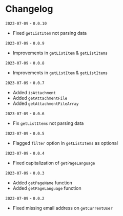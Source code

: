 # Changelog

`2023-07-09` - `0.0.10`
- Fixed `getListItem` not parsing data

`2023-07-09` - `0.0.9`
- Improvements in `getListItem` & `getListItems`

`2023-07-09` - `0.0.8`
- Improvements in `getListItem` & `getListItems`

`2023-07-09` - `0.0.7`
- Added `isAttachment`
- Added `getAttachmentFile`
- Added `getAttachmentFileArray`

`2023-07-09` - `0.0.6`
- Fix `getListItems` not parsing data

`2023-07-09` - `0.0.5`
- Flagged `filter` option in `getListItems` as optional

`2023-07-09` - `0.0.4`
- Fixed capitalization of `getPageLanguage`

`2023-07-09` - `0.0.3`
- Added `getPageName` function
- Added `getPageLanguage` function

`2023-07-09` - `0.0.2`
- Fixed missing email address on `getCurrentUser`
